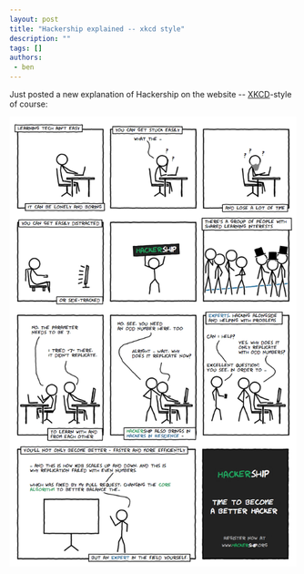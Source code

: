 ```yaml
---
layout: post
title: "Hackership explained -- xkcd style"
description: ""
tags: []
authors:
 - ben
---
```


Just posted a new explanation of Hackership on the website -- [XKCD](http://www.kxcd.com/)-style of course:

![Hackership explained - xkcd style](/content/2013-08-30-hackership-explained.png)
